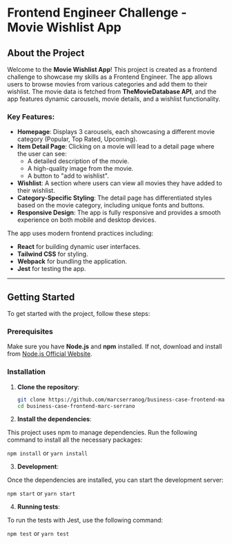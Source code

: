 # Frontend Engineer Challenge - Movie Wishlist App

## About the Project

Welcome to the **Movie Wishlist App**! This project is created as a frontend challenge to showcase my skills as a Frontend Engineer. The app allows users to browse movies from various categories and add them to their wishlist. The movie data is fetched from **TheMovieDatabase API**, and the app features dynamic carousels, movie details, and a wishlist functionality.

### Key Features:
- **Homepage**: Displays 3 carousels, each showcasing a different movie category (Popular, Top Rated, Upcoming).
- **Item Detail Page**: Clicking on a movie will lead to a detail page where the user can see:
  - A detailed description of the movie.
  - A high-quality image from the movie.
  - A button to "add to wishlist".
- **Wishlist**: A section where users can view all movies they have added to their wishlist.
- **Category-Specific Styling**: The detail page has differentiated styles based on the movie category, including unique fonts and buttons.
- **Responsive Design**: The app is fully responsive and provides a smooth experience on both mobile and desktop devices.

The app uses modern frontend practices including:
- **React** for building dynamic user interfaces.
- **Tailwind CSS** for styling.
- **Webpack** for bundling the application.
- **Jest** for testing the app.

---

## Getting Started

To get started with the project, follow these steps:

### Prerequisites

Make sure you have **Node.js** and **npm** installed. If not, download and install from [Node.js Official Website](https://nodejs.org/).

### Installation

1. **Clone the repository**:

   ```bash
   git clone https://github.com/marcserranog/business-case-frontend-marc-serrano.git
   cd business-case-frontend-marc-serrano


2. **Install the dependencies**:

This project uses npm to manage dependencies. Run the following command to install all the necessary packages:

   ```npm install```
   or 
   ```yarn install ```

3. **Development**:

Once the dependencies are installed, you can start the development server:

   ```npm start```
      or 
   ```yarn start```

4. **Running tests**:

To run the tests with Jest, use the following command:

   ```npm test```
   or 
   ```yarn test```